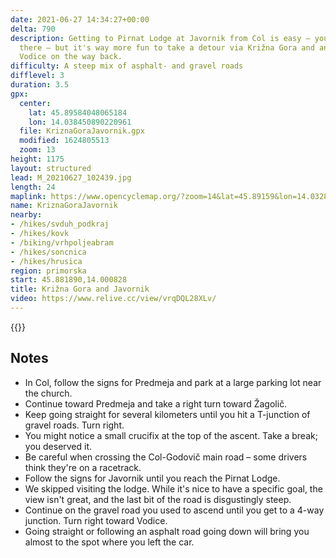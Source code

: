 ```yaml
---
date: 2021-06-27 14:34:27+00:00
delta: 790
description: Getting to Pirnat Lodge at Javornik from Col is easy – you can drive
  there – but it's way more fun to take a detour via Križna Gora and another one through
  Vodice on the way back.
difficulty: A steep mix of asphalt- and gravel roads
difflevel: 3
duration: 3.5
gpx:
  center:
    lat: 45.89584048065184
    lon: 14.038450890220961
  file: KriznaGoraJavornik.gpx
  modified: 1624805513
  zoom: 13
height: 1175
layout: structured
lead: M_20210627_102439.jpg
length: 24
maplink: https://www.opencyclemap.org/?zoom=14&lat=45.89159&lon=14.03283&layers=B0000
name: KriznaGoraJavornik
nearby:
- /hikes/svduh_podkraj
- /hikes/kovk
- /biking/vrhpoljeabram
- /hikes/soncnica
- /hikes/hrusica
region: primorska
start: 45.881890,14.000828
title: Križna Gora and Javornik
video: https://www.relive.cc/view/vrqDQL28XLv/
---
```

{{<hike-details description="yes">}}

## Notes

* In Col, follow the signs for Predmeja and park at a large parking lot near the church.
* Continue toward Predmeja and take a right turn toward Žagolič.
* Keep going straight for several kilometers until you hit a T-junction of gravel roads. Turn right.
* You might notice a small crucifix at the top of the ascent. Take a break; you deserved it.
* Be careful when crossing the Col-Godovič main road – some drivers think they're on a racetrack.
* Follow the signs for Javornik until you reach the Pirnat Lodge.
* We skipped visiting the lodge. While it's nice to have a specific goal, the view isn't great, and the last bit of the road is disgustingly steep.
* Continue on the gravel road you used to ascend until you get to a 4-way junction. Turn right toward Vodice.
* Going straight or following an asphalt road going down will bring you almost to the spot where you left the car.
